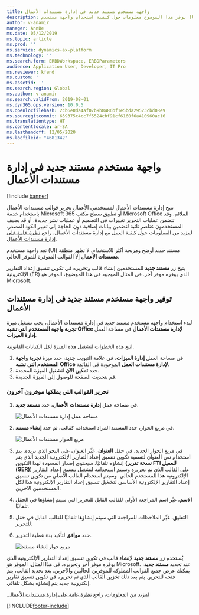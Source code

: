 ```yaml
---
title: واجهة مستخدم مستند جديد في إدارة مستندات الأعمال
description: يوفر هذا الموضوع معلومات حول كيفية استخدام واجهة مستخدم (UI) مستند جديد في ميزة إدارة مستندات الأعمال في إطار عمل إعداد التقارير الإلكترونية (ER).
author: v-anamir
manager: AnnBe
ms.date: 05/12/2019
ms.topic: article
ms.prod: ''
ms.service: dynamics-ax-platform
ms.technology: ''
ms.search.form: ERBDWorkspace, ERBDParameters
audience: Application User, Developer, IT Pro
ms.reviewer: kfend
ms.custom: ''
ms.assetid: ''
ms.search.region: Global
ms.author: v-anamir
ms.search.validFrom: 2019-08-01
ms.dyn365.ops.version: 10.0.5
ms.openlocfilehash: 2cb6e0da4af07b9b8486bf1e5bda29523cbd08e9
ms.sourcegitcommit: 659375c4cc7f5524cbf91cf6160f6a410960ac16
ms.translationtype: HT
ms.contentlocale: ar-SA
ms.lasthandoff: 12/05/2020
ms.locfileid: "4681342"
---
```

# <a name="new-document-user-interface-in-business-document-management"></a>واجهة مستخدم مستند جديد في إدارة مستندات الأعمال

[!include [banner](../includes/banner.md)]

تتيح إدارة مستندات الأعمال لمستخدمي الأعمال تحرير قوالب مستندات الأعمال باستخدام خدمة Microsoft 365 أو تطبيق سطح مكتب Microsoft Office الملائم. وقد تتضمن عمليات التحرير تغييرات في التصميم أو عمليات نشر جديدة، أو قد يضيف المستخدمون عناصر نائبة لتضمين بيانات إضافية دون الحاجة إلى تغيير الكود المصدر. لمزيد من المعلومات حول كيفية العمل مع إدارة مستندات الأعمال، راجع [نظرة عامة على إدارة مستندات الأعمال‬](er-business-document-management.md).

تعد واجهة مستخدم (UI) مستند جديد أوضح ومريحة أكثر للاستخدام. لا تظهر منطقة **مستندات الأعمال** إلا القوالب المتوفرة للموفر الحالي.

يتيح زر **مستند جديد** للمستخدمين إنشاء قالب وتحريره في تكوين تنسيق إعداد التقارير الإلكترونية (ER) الذي يوفره موفر آخر. في المثال الموجود في هذا الموضوع، الموفر هو Microsoft.

## <a name="make-the-new-document-ui-in-business-document-management-available"></a>توفير واجهة مستخدم مستند جديد في إدارة مستندات الأعمال

لبدء استخدام واجهة مستخدم مستند جديد في إدارة مستندات الأعمال، يجب تشغيل ميزة **تجربة واجهة المستخدم التي تشبه Office لإدارة مستندات الأعمال** في مساحة العمل **إدارة الميزات**.

اتبع هذه الخطوات لتشغيل هذه الميزة لكل الكيانات القانونية.

1. في مساحة العمل **إدارة الميزات**، في علامة التبويب **جديد**، حدد ميزة **تجربة واجهة المستخدم التي تشبه Office لإدارة مستندات العمل** الموجودة في القائمة.
2. حدد **تمكين الآن** لتشغيل الميزة المحددة.
3. قم بتحديث الصفحة للوصول إلى الميزة الجديدة.

### <a name="edit-templates-that-are-owned-by-other-providers"></a>تحرير القوالب التي يملكها موفرون آخرون

1. في مساحة عمل **إدارة مستندات الأعمال**، حدد **مستند جديد**.

    ![مساحة عمل إدارة مستندات الأعمال](./media/BDM_overview_new_template1.png)

2. في مربع الحوار، حدد المستند المراد استخدامه كقالب، ثم حدد **إنشاء مستند**.

    ![مربع الحوار مستندات الأعمال](./media/BDM_overview_new_template2.png)

3. في مربع الحوار الجديد، في حقل **العنوان**، غيِّر العنوان على النحو الذي تريده. يتم استخدام نص العنوان لتسمية تكوين تنسيق إعداد التقارير الإلكترونية الجديد الذي يتم إنشاؤه تلقائيًا. سيحتوي إصدار المسودة لهذا التكوين **(نسخة تقرير FTI للعميل (GER)**) على القالب الذي تم تحريره وسيتم استخدامه لتشغيل تنسيق إعداد التقارير الإلكترونية هذا للمستخدم الحالي. وسيتم استخدام القالب الأصلي من تكوين تنسيق إعداد التقارير الإلكترونية الأساسي لتشغيل تنسيق إعداد التقارير الإلكترونية هذا لكل المستخدمين الآخرين.
4. في الحقل‏‎ **الاسم**، غيِّر اسم المراجعة الأولى للقالب القابل للتحرير التي سيتم إنشاؤها تلقائيًا.
5. في حقل‏‎ **التعليق**، غيِّر الملاحظات للمراجعة التي سيتم إنشاؤها تلقائيًا للقالب القابل للتحرير.
6. حدد **موافق** لتأكيد بدء عملية التحرير.

    ![مربع حوار إنشاء مستند](./media/BDM_overview_new_template3.png)

يُستخدم زر **مستند جديد** لإنشاء قالب في تكوين تنسيق إعداد التقارير الإلكترونية الذي يوفره موفر آخر وتحريره. في هذا المثال، الموفر هو Microsoft. عند تحديد **مستند جديد**، يمكنك عرض جميع القوالب المملوكة للموفرين الحاليين والآخرين. بعد تحديد القالب، يتم فتحه للتحرير. يتم بعد ذلك تخزين القالب الذي تم تحريره في تكوين تنسيق تقارير إلكترونية جديد يتم إنشاؤه بشكل تلقائي.

لمزيد من المعلومات، راجع [‏‫نظرة عامة على إدارة مستندات الأعمال](er-business-document-management.md).


[!INCLUDE[footer-include](../../../includes/footer-banner.md)]